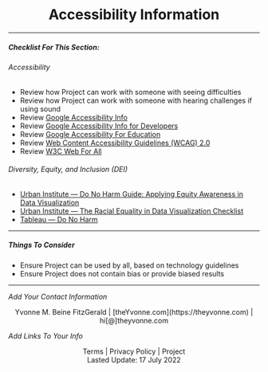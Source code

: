 <h1 align="center">Accessibility Information</h1>

---

##### _Checklist For This Section:_  

###### Accessibility
- Review how Project can work with someone with seeing difficulties  
- Review how Project can work with someone with hearing challenges if using sound  
- Review [Google Accessibility Info](https://www.google.com/accessibility/)  
- Review [Google Accessibility Info for Developers](https://www.google.com/accessibility/for-developers/)  
- Review [Google Accessibility For Education](https://edu.google.com/intl/ALL_us/why-google/accessibility/)
- Review [Web Content Accessibility Guidelines (WCAG) 2.0](https://www.w3.org/TR/WCAG20/)
- Review [W3C Web For All](https://www.w3.org/TR/)

###### Diversity, Equity, and Inclusion (DEI) 
- [Urban Institute — Do No Harm Guide: Applying Equity Awareness in Data Visualization](https://www.urban.org/research/publication/do-no-harm-guide-applying-equity-awareness-data-visualization)
- [Urban Institute — The Racial Equality in Data Visualization Checklist](https://www.urban.org/sites/default/files/2021/06/08/do-no-harm-guide-checklist.pdf)  
- [Tableau — Do No Harm](https://www.tableau.com/foundation/data-equity/do-no-harm)

---


##### Things To Consider

- Ensure Project can be used by all, based on technology guidelines
- Ensure Project does not contain bias or provide biased results








---
_Add Your Contact Information_
<center>Yvonne M. Beine FitzGerald | [theYvonne.com](https://theyvonne.com) | hi[@]theyvonne.com </center>  

_Add Links To Your Info_

<center>Terms | Privacy Policy | Project </center>

<center>Lasted Update: 17 July 2022 </center>


